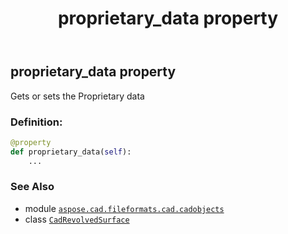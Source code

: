 ﻿---
title: proprietary_data property
second_title: Aspose.CAD for Python via .NET API References
description: 
type: docs
weight: 480
url: /python-net/aspose.cad.fileformats.cad.cadobjects/cadrevolvedsurface/proprietary_data/
is_root: false
---

## proprietary_data property


Gets or sets the Proprietary data
### Definition:
```python
@property
def proprietary_data(self):
    ...
```

### See Also
* module [`aspose.cad.fileformats.cad.cadobjects`](../../)
* class [`CadRevolvedSurface`](/cad/python-net/aspose.cad.fileformats.cad.cadobjects/cadrevolvedsurface)

